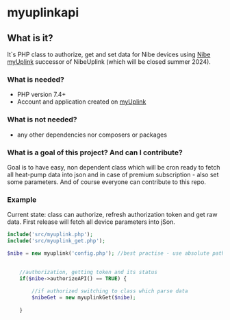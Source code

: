 # myuplinkapi

## What is it?
It`s PHP class to authorize, get and set data for Nibe devices using [Nibe myUplink](https://www.myuplink.com/) successor of NibeUplink (which will be closed summer 2024).

### What is needed?
 - PHP version 7.4+
 - Account and application created on [myUplink](https://dev.myuplink.com/login)

### What is not needed?
 - any other dependencies nor composers or packages

### What is a goal of this project? And can I contribute?
Goal is to have easy, non dependent class which will be cron ready to fetch all heat-pump data into json and in case of premium subscription - also set some parameters. And of course everyone can contribute to this repo.


### Example
Current state: class can authorize, refresh authorization token and get raw data. First release will fetch all device parameters into jSon.

```php
include('src/myuplink.php');
include('src/myuplink_get.php');

$nibe = new myuplink('config.php'); //best practise - use absolute path
    

    //authorization, getting token and its status
    if($nibe->authorizeAPI() == TRUE) {
        
        //if authorized switching to class which parse data
        $nibeGet = new myuplinkGet($nibe);
    
    }
